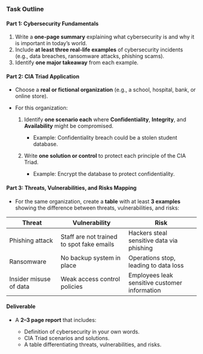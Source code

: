 ### Task Outline

#### Part 1: Cybersecurity Fundamentals

1. Write a **one-page summary** explaining what cybersecurity is and why it is important in today’s world.
2. Include **at least three real-life examples** of cybersecurity incidents (e.g., data breaches, ransomware attacks, phishing scams).
3. Identify **one major takeaway** from each example.


#### Part 2: CIA Triad Application

* Choose a **real or fictional organization** (e.g., a school, hospital, bank, or online store).
* For this organization:

  1. Identify **one scenario each** where **Confidentiality**, **Integrity**, and **Availability** might be compromised.

     * Example: Confidentiality breach could be a stolen student database.
  2. Write **one solution or control** to protect each principle of the CIA Triad.

     * Example: Encrypt the database to protect confidentiality.



#### Part 3: Threats, Vulnerabilities, and Risks Mapping

* For the same organization, create a **table** with at least **3 examples** showing the difference between threats, vulnerabilities, and risks:

| **Threat**             | **Vulnerability**                         | **Risk**                                      |
| ---------------------- | ----------------------------------------- | --------------------------------------------- |
| Phishing attack        | Staff are not trained to spot fake emails | Hackers steal sensitive data via phishing     |
| Ransomware             | No backup system in place                 | Operations stop, leading to data loss         |
| Insider misuse of data | Weak access control policies              | Employees leak sensitive customer information |



#### Deliverable

* A **2–3 page report** that includes:

  * Definition of cybersecurity in your own words.
  * CIA Triad scenarios and solutions.
  * A table differentiating threats, vulnerabilities, and risks.


